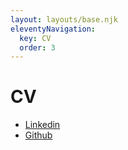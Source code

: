 ```yaml
---
layout: layouts/base.njk
eleventyNavigation:
  key: CV
  order: 3
---
```

# CV

- [Linkedin](https://www.linkedin.com/in/mattmakesmaps/)
- [Github](https://github.com/mattmakesmaps)
